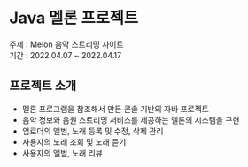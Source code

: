 # Java 멜론 프로젝트
주제 : Melon 음악 스트리밍 사이트<br>
기간 : 2022.04.07 ~ 2022.04.17
## 프로젝트 소개
* 멜론 프로그램을 참조해서 만든 콘솔 기반의 자바 프로젝트
* 음악 정보와 음원 스트리밍 서비스를 제공하는 멜론의 시스템을 구현
* 업로더의 앨범, 노래 등록 및 수정, 삭제 관리
* 사용자의 노래 조회 및 노래 듣기
* 사용자의 앨범, 노래 리뷰
